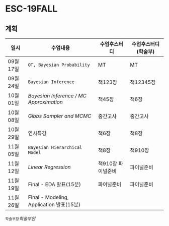 # ESC-19FALL

## 계획

| 일시      | 수업내용                                 | 수업후스터디       | 수업후스터디(학술부) |
| --------- | ---------------------------------------- | ------------------ | -------------------- |
| 09월 17일 | `OT, Bayesian Probability`               | MT                 | MT                   |
| 09월 24일 | `Bayesian Inference`                     | 책123장            | 책12345장            |
| 10월 01일 | *Bayesian Inference / MC Approximation*  | 책45장             | 책6장                |
| 10월 08일 | *Gibbs Sampler and MCMC*                 | 중간고사           | 중간고사             |
| 10월 29일 | 연사특강                                 | 책6장              | 책8장                |
| 11월 05일 | `Bayesian Hierarchical Model`            | 책8장              | 책910장              |
| 11월 12일 | *Linear Regression*                      | 책910장 파이널준비 | 파이널준비           |
| 11월 19일 | Final - EDA 발표(15분)                   | 파이널준비         | 파이널준비           |
| 11월 26일 | Final - Modeling, Application 발표(15분) |                    |                      |

`학술부장`*학술부원*
